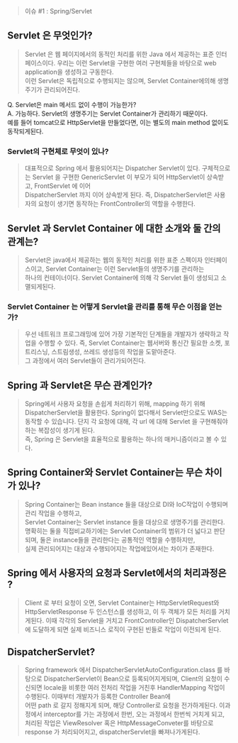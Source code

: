 > 이슈 #1 : Spring/Servlet
## Servlet 은 무엇인가?
> Servlet 은 웹 페이지에서의 동적인 처리를 위한 Java 에서 제공하는 표준 인터페이스이다.
> 우리는 이런 Servlet을 구현한 여러 구현체들을 바탕으로 web application을 생성하고 구동한다.  
> 이런 Servlet은 독립적으로 수행되지는 않으며, Servlet Container에의해 생명주기가 관리되어진다.

Q. Servlet은 main 메서드 없이 수행이 가능한가?  
A. 가능하다. Servlet의 생명주기는 Servlet Container가 관리하기 때문이다.  
예를 들어 tomcat으로 HttpServlet을 만들었다면, 이는 별도의 main method 없이도 동작되게된다.

### Servlet의 구현체로 무엇이 있나?
> 대표적으로 Spring 에서 활용되어지는 Dispatcher Servlet이 있다.
> 구체적으로는 Servlet 을 구현한 GenericServlet 이 부모가 되어 HttpServlet이 상속받고, FrontServlet 에 이어  
> DispatcherServlet 까지 이어 상속받게 된다.  즉, DispatcherServlet은 사용자의 요청이 생기면 동작하는 FrontController의 역할을 수행한다.  

## Servlet 과 Servlet Container 에 대한 소개와 둘 간의 관계는?
> Servlet은 java에서 제공하는 웹의 동적인 처리를 위한 표준 스펙이자 인터페이스이고, Servlet Container는 이런 Servlet들의 생명주기를 관리하는  
> 하나의 컨테이너이다. Servlet Container에 의해 각 Servlet 들이 생성되고 소멸되게된다.

### Servlet Container 는 어떻게 Servlet을 관리를 통해 무슨 이점을 얻는가?
> 우선 네트워크 프로그래밍에 있어 가장 기본적인 단계들을 개발자가 생략하고 작업을 수행할 수 있다. 
> 즉, Servlet Container는 웹서버와 통신간 필요한 소켓, 포트리스닝, 스트림생성, 쓰레드 생성등의 작업을 도맡아준다.  
> 그 과정에서 여러 Servlet들이 관리가되어진다.  

## Spring 과 Servlet은 무슨 관계인가?
> Spring에서 사용자 요청을 손쉽게 처리하기 위해, mapping 하기 위해 DispatcherServlet을 활용한다.
> Spring이 없다해서 Servlet만으로도 WAS는 동작할 수 있습니다. 단지 각 요청에 대해, 각 url 에 대해 Servlet 을 구현해줘야하는 복잡성이 생기게 된다.  
> 즉, Spring 은 Servlet을 효율적으로 활용하는 하나의 매커니즘이라고 볼 수 있다.  

## Spring Container와 Servlet Container는 무슨 차이가 있나?
> Spring Container는 Bean instance 들을 대상으로 DI와 IoC작업이 수행되며 관리 작업을 수행하고,  
> Servlet Container는 Servlet instance 들을 대상으로 생명주기를 관리한다.  
> 명확히는 둘을 직접비교하기에는 Servlet Container의 범위가 더 넓다고 판단되며, 둘은 instance들을 관리한다는 공통적인 역할을 수행하지만,  
> 실제 관리되어지는 대상과 수행되어지는 작업에있어서는 차이가 존재한다.  

## Spring 에서 사용자의 요청과 Servlet에서의 처리과정은 ?
> Client 로 부터 요청이 오면, Servlet Container는 HttpServletRequest와 HttpServletResponse 두 인스턴스를 생성하고, 이 두 객체가 모든 처리를 거치게된다. 
> 이때 각각의 Servlet을 거치고 FrontController인 DispatcherServlet 에 도달하게 되면 실제 비즈니스 로직이 구현된 빈들로 작업이 이전되게 된다.  

## DispatcherServlet?
> Spring framework 에서 DispatcherServletAutoConfiguration.class 를 바탕으로 DispatcherServlet이 Bean으로 등록되어지게되며,
> Client의 요청이 수신되면 locale을 비롯한 여러 전처리 작업을 거친후 HandlerMapping 작업이 수행된다. 이때부터 개발자가 등록한 Controller Bean에  
> 어떤 path 로 갈지 정해지게 되며, 해당 Controller로 요청을 전가하게된다. 이과정에서 interceptor를 가는 과정에서 한번, 오는 과정에서 한번씩 거치게 되고, 
> 처리된 작업은 ViewResolver 혹은 HttpMessageConveter를 바탕으로 response 가 처리되어지고, dispatcherServlet을 빠져나가게된다.
